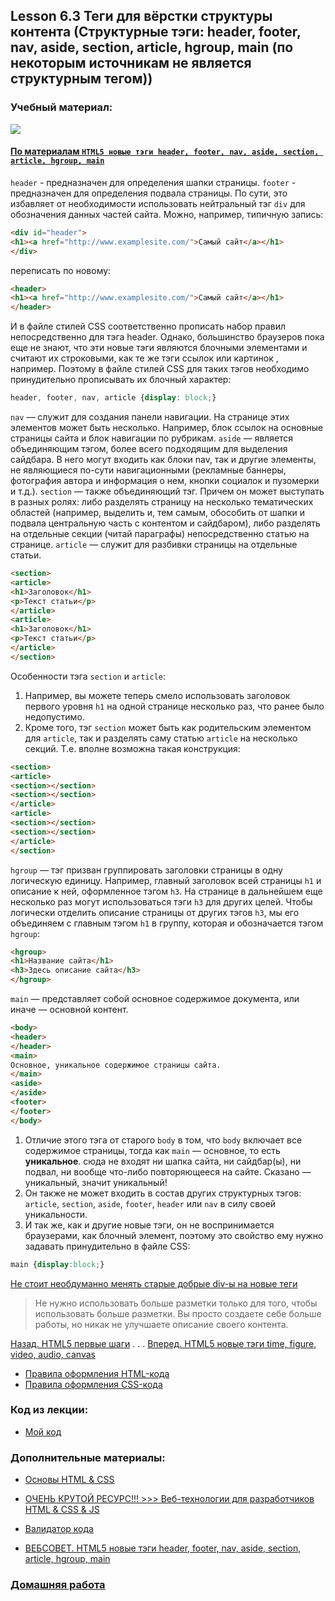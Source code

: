 ## Lesson 6.3 Теги для вёрстки структуры контента (Структурные тэги: header, footer, nav, aside, section, article, hgroup, main (по некоторым источникам не является структурным тегом))

### Учебный материал:

![](https://habrastorage.org/r/w1560/storage1/617fe369/2a645b1d/a197813c/012429b0.png)

#### [По материалам `HTML5 новые тэги header, footer, nav, aside, section, article, hgroup, main`](http://www.websovet.com/html5-novye-tegi-header-footer-nav-aside-section-article-hgroup)

`header` - предназначен для определения шапки страницы.
`footer` - предназначен для определения подвала страницы.
По сути, это избавляет от необходимости использовать нейтральный тэг `div` для обозначения данных частей сайта.
Можно, например, типичную запись:
```html
<div id="header">
<h1><a href="http://www.examplesite.com/">Самый сайт</a></h1>
</div>
```
переписать по новому:
```html
<header>
<h1><a href="http://www.examplesite.com/">Самый сайт</a></h1>
</header>
```
И в файле стилей CSS соответственно прописать набор правил непосредственно для тэга header.
Однако, большинство браузеров пока еще не знают, что эти новые тэги являются блочными элементами и считают их строковыми, как те же тэги ссылок <a> или картинок <img>, например. Поэтому в файле стилей CSS для таких тэгов необходимо принудительно прописывать их блочный характер:
```css
header, footer, nav, article {display: block;}
```
`nav` — служит для создания панели навигации. На странице этих элементов может быть несколько. Например, блок ссылок на основные страницы сайта и блок навигации по рубрикам.
`aside` — является объединяющим тэгом, более всего подходящим для выделения сайдбара. В него могут входить как блоки nav, так и другие элементы, не являющиеся по-сути навигационными (рекламные баннеры, фотография автора и информация о нем, кнопки социалок и пузомерки и т.д.).
`section` — также объединяющий тэг. Причем он может выступать в разных ролях: либо разделять страницу на несколько тематических областей (например, выделить и, тем самым, обособить от шапки и подвала центральную часть с контентом и сайдбаром), либо разделять на отдельные секции (читай параграфы) непосредственно статью на странице.
`article` — служит для разбивки страницы на отдельные статьи.
```html
<section>
<article>
<h1>Заголовок</h1>
<p>Текст статьи</p>
</article>
<article>
<h1>Заголовок</h1>
<p>Текст статьи</p>
</article>
</section>
```
Особенности тэга `section` и `article`: 
1. Например, вы можете теперь смело использовать заголовок первого уровня `h1` на одной странице несколько раз, что ранее было недопустимо.
2. Кроме того, тэг `section` может быть как родительским элементом для `article`, так и разделять саму статью `article` на несколько секций. Т.е. вполне возможна такая конструкция:
```html
<section>
<article>
<section></section>
<section></section>
</article>
<article>
<section></section>
<section></section>
</article>
</section>
```
`hgroup` — тэг призван группировать заголовки страницы в одну логическую единицу.
Например, главный заголовок всей страницы `h1` и описание к ней, оформленное тэгом `h3`. На странице в дальнейшем еще несколько раз могут использоваться тэги `h3` для других целей. Чтобы логически отделить описание страницы от других тэгов `h3`, мы его объединяем с главным тэгом `h1` в группу, которая и обозначается тэгом `hgroup`:
```html
<hgroup>
<h1>Название сайта</h1>
<h3>Здесь описание сайта</h3>
</hgroup>
```
`main` — представляет собой основное содержимое документа, или иначе — основной контент. 
```html
<body>
<header>
</header>
<main>
Основное, уникальное содержимое страницы сайта.
</main>
<aside>
</aside>
<footer>
</footer>
</body>
```
1. Отличие этого тэга от старого `body` в том, что `body` включает все содержимое страницы, тогда как `main` — основное, то есть **уникальное**. сюда не входят ни шапка сайта, ни сайдбар(ы), ни подвал, ни вообще что-либо повторяющееся на сайте. Сказано — уникальный, значит уникальный!
2. Он также не может входить в состав других структурных тэгов: `article`, `section`, `aside`, `footer`, `header` или `nav` в силу своей уникальности.
3. И так же, как и другие новые тэги, он не воспринимается браузерами, как блочный элемент, поэтому это свойство ему нужно задавать принудительно в файле CSS:
```css
main {display:block;}
```
[Не стоит  необдуманно менять старые добрые div-ы на новые теги](https://habr.com/ru/articles/124993/)
> Не нужно использовать больше разметки только для того, чтобы использовать больше разметки. Вы просто создаете себе больше работы, но никак не улучшаете описание своего контента.

[Назад. HTML5 первые шаги](http://www.websovet.com/html5-pervye-shagi) . . . [Вперед. HTML5 новые тэги time, figure, video, audio, canvas](http://www.websovet.com/html5-novye-tegi-time-figure-video-audio-canvas)

- [Правила оформления HTML-кода](https://github.com/netology-code/codestyle/tree/master/html)
- [Правила оформления CSS-кода](https://github.com/netology-code/codestyle/tree/master/css)

### Код из лекции: 

- [Мой код](../My_code/)

### Дополнительные материалы:

- [Основы HTML & CSS](https://html5book.ru/osnovy-css/)
- [ОЧЕНЬ КРУТОЙ РЕСУРС!!! >>> Веб-технологии для разработчиков HTML & CSS & JS](https://developer.mozilla.org/ru/docs/Learn/HTML)
- [Валидатор кода](https://validator.w3.org/nu/)

- [ВЕБСОВЕТ. HTML5 новые тэги header, footer, nav, aside, section, article, hgroup, main](http://www.websovet.com/html5-novye-tegi-header-footer-nav-aside-section-article-hgroup)

### [Домашняя работа](../fpy-homeworks/content-structure-tags/README.md)
